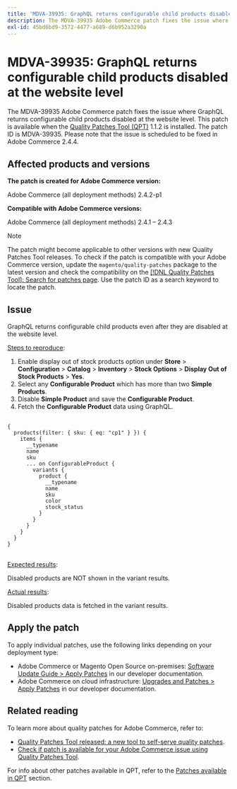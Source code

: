 ```yaml
---
title: 'MDVA-39935: GraphQL returns configurable child products disabled at the website level'
description: The MDVA-39935 Adobe Commerce patch fixes the issue where GraphQL returns configurable child products disabled at the website level. This patch is available when the [Quality Patches Tool (QPT)](https://devdocs.magento.com/guides/v2.4/comp-mgr/patching.html#mqp) 1.1.2 is installed. The patch ID is MDVA-39935. Please note that the issue is scheduled to be fixed in Adobe Commerce 2.4.4.
exl-id: 45bd6bd9-3572-4477-a689-d6b952a3290a
---
```

# MDVA-39935: GraphQL returns configurable child products disabled at the website level

The MDVA-39935 Adobe Commerce patch fixes the issue where GraphQL returns configurable child products disabled at the website level. This patch is available when the [Quality Patches Tool (QPT)](https://devdocs.magento.com/guides/v2.4/comp-mgr/patching.html#mqp) 1.1.2 is installed. The patch ID is MDVA-39935. Please note that the issue is scheduled to be fixed in Adobe Commerce 2.4.4.

## Affected products and versions

**The patch is created for Adobe Commerce version:**

Adobe Commerce (all deployment methods) 2.4.2-p1

**Compatible with Adobe Commerce versions:**

Adobe Commerce (all deployment methods) 2.4.1 &ndash;  2.4.3

>[!NOTE]
>
>The patch might become applicable to other versions with new Quality Patches Tool releases. To check if the patch is compatible with your Adobe Commerce version, update the `magento/quality-patches` package to the latest version and check the compatibility on the [[!DNL Quality Patches Tool]: Search for patches page](https://devdocs.magento.com/quality-patches/tool.html#patch-grid). Use the patch ID as a search keyword to locate the patch.

## Issue

GraphQL returns configurable child products even after they are disabled at the website level.

<u>Steps to reproduce</u>:

1. Enable display out of stock products option under **Store** > **Configuration** > **Catalog** > **Inventory** > **Stock Options** > **Display Out of Stock Products** > **Yes**.
1. Select any **Configurable Product** which has more than two **Simple Products**.
1. Disable **Simple Product** and save the **Configurable Product**.
1. Fetch the **Configurable Product** data using GraphQL.

<pre>
  <code class="language-graphql">
{
  products(filter: { sku: { eq: "cp1" } }) {
    items {
      __typename
      name
      sku
      ... on ConfigurableProduct {
        variants {
          product {
            __typename
            name
            sku
            color
            stock_status
          }
        }
      }
    }
  }
}
</code>
</pre>

<u>Expected results</u>:

Disabled products are NOT shown in the variant results.

<u>Actual results</u>:

Disabled products data is fetched in the variant results.

## Apply the patch

To apply individual patches, use the following links depending on your deployment type:

* Adobe Commerce or Magento Open Source on-premises: [Software Update Guide > Apply Patches](https://devdocs.magento.com/guides/v2.4/comp-mgr/patching/mqp.html) in our developer documentation.
* Adobe Commerce on cloud infrastructure: [Upgrades and Patches > Apply Patches](https://devdocs.magento.com/cloud/project/project-patch.html) in our developer documentation.

## Related reading

To learn more about quality patches for Adobe Commerce, refer to:

* [Quality Patches Tool released: a new tool to self-serve quality patches](/help/announcements/adobe-commerce-announcements/magento-quality-patches-released-new-tool-to-self-serve-quality-patches.md).
* [Check if patch is available for your Adobe Commerce issue using Quality Patches Tool](/help/support-tools/patches-available-in-qpt-tool/check-patch-for-magento-issue-with-magento-quality-patches.md).

For info about other patches available in QPT, refer to the [Patches available in QPT](https://support.magento.com/hc/en-us/sections/360010506631-Patches-available-in-QPT-tool-) section.
